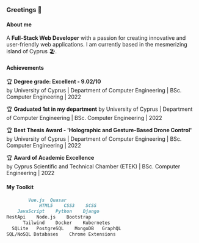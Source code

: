 ### Greetings 👋

<!--
**chrisstyll/chrisstyll** is a ✨ _special_ ✨ repository because its `README.md` (this file) appears on your GitHub profile.

Here are some ideas to get you started:

- 🔭 I’m currently working on ...
- 🌱 I’m currently learning ...
- 👯 I’m looking to collaborate on ...
- 🤔 I’m looking for help with ...
- 💬 Ask me about ...
- 📫 How to reach me: ...
- 😄 Pronouns: ...
- ⚡ Fun fact: ...
-->

#### About me

A **Full-Stack Web Developer** with a passion for creating innovative and user-friendly web applications. I am currently based in the mesmerizing island of Cyprus :beach_umbrella:.

#### Achievements

:trophy: **Degree grade: Excellent - 9.02/10**  
by University of Cyprus | Department of Computer Engineering | BSc. Computer Engineering | 2022

:trophy: **Graduated 1st in my department**
by University of Cyprus | Department of Computer Engineering | BSc. Computer Engineering | 2022

:trophy: **Best Thesis Award - 'Holographic and Gesture-Based Drone Control'**  
by University of Cyprus | Department of Computer Engineering | BSc. Computer Engineering | 2022

:trophy: **Award of Academic Excellence**  
by Cyprus Scientific and Technical Chamber (ETEK) | BSc. Computer Engineering | 2022

#### My Toolkit
```md
        Vue.js  Quasar
            HTML5    CSS3    SCSS
    JavaScript    Python    Django
RestApi    Node.js    Bootstrap
      Tailwind    Docker    Kubernetes
  SQLite   PostgreSQL    MongoDB   GraphQL
SQL/NoSQL Databases    Chrome Extensions
```

